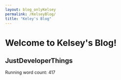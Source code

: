 ```yaml
---
layout: blog_onlyKelsey
permalink: /KelseyBlog/
title: "Keley's Blog"
---
```


# Welcome to Kelsey's Blog!
## JustDeveloperThings

Running word count: 417